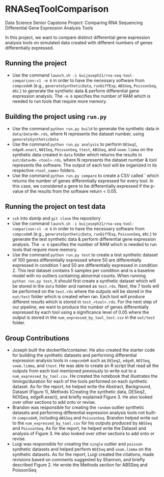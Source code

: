 # RNASeqToolComparison
Data Science Senior Capstone Project: Comparing RNA Sequencing Differential Gene Expression Analysis Tools

In this project, we want to compare distinct differential gene expression analysis tools on simulated data created with different numbers of genes differentially expressed.

## Running the project
* Use the command `launch.sh -i buijoseph21/rna-seq-tool-comparison:v1 -m 6` in order to have the necessary software from `compcodeR` (e.g., `generateSyntheticData`, `runDiffExp`, `ABSSeq`, `PoissonSeq`, etc.) to generate the synthetic data & perform differential gene expression analysis. The `-m 6` specifies the number of RAM which is needed to run tools that require more memory. 

## Building the project using `run.py`
* Use the command `python run.py build` to generate the synthetic data in `data/data<N>.rds`, where N represents the dataset number, using `generateSyntheticData`
* Use the command `python run.py analysis` to perform `DESeq2`, `edgeR.exact`, `NOISeq`, `PoissonSeq`, `ttest`, `ABSSeq`, and `voom.limma` on the synthetic data created in `data` folder which returns the results in `out/data<N>_<tool>.rds`, where N represents the dataset number & tool represents the software. The output of each tool will be organized in its respective `<tool_name>` folders. 
* Use the command `python run.py compare` to create a CSV called ` which returns the number of genes differentially expressed for every tool. In this case, we considered a gene to be differentially expressed if the p-value of the results from the software return < 0.05. 

## Running the project on test data
* `ssh` into dsmlp and `git clone` the repository
* Use the command `launch.sh -i buijoseph21/rna-seq-tool-comparison:v1 -m 6` in order to have the necessary software from `compcodeR` (e.g., `generateSyntheticData`, `runDiffExp`, `PoissonSeq`, etc.) to generate the test synthetic data & perform differential gene expression analysis. The `-m 6` specifies the number of RAM which is needed to run tools that require more memory. 
* Use the command `python run.py test` to create a test synthetic dataset of 100 genes differentially expressed where 50 are differentially expressed in condition 1 and 50 are differentially expressed in condition 2. This test dataset contains 5 samples per condition and is a baseline model with no outliers containing abnormal counts. When running `python run.py test`, it should first create a synthetic dataset which will be stored in the `data` folder and named as `test.rds`. Next, the 7 tools will be performed on the `test.rds` where the outputs will be stored in the `out/test` folder which is created when ran. Each tool will produce different results which is stored in `test_<tool>.rds`. For the next step of our pipeline, we want to produce the number of genes differentially expressed by each tool using a significance level of 0.05 where the output is stored in the `num_expressed_by_tool_test.csv` in the `out/test` folder. 

## Group Contributions
* Joseph built the dockerfile/container. He also created the starter code for building the synthetic datasets and performing differential expression analysis tools in `compcodeR` such as `DESeq2`, `edgeR`, `NOISeq`, `voom.limma`, and `ttest`. He was able to create an R script that read all the outputs from each tool mentioned previously to write out to a `num_expressed_by_tool.csv`. He created the notebook that illustrates the timings/duration for each of the tools performed on each synthetic dataset. As for the report, he helped write the Abstract, Background, Dataset (Figure 1), Methods (Creating the synthetic data, DESeq2, NOISeq, edgeR.exact), and briefly explained Figure 3. He also looked over other sections to add onto or revise. 
* Brandon was responsible for creating the `random` outlier synthetic datasets and performing differential expression analysis tools not built-in `compcodeR`, including `ABSSeq` and `PoissonSeq`. Brandon helped write out to the `num_expressed_by_tool.csv` for his outputs produced by `ABSSeq` and `PoissonSeq`. As for the report, he helped write the Dataset and analysis of Figure 3. He also looked over other sections to add onto or revise. 
* Luigi was responsible for creating the `single` outlier and `poisson` synthetic datasets and helped perform `NOISeq` and `voom.limma` on the synthetic datasets. As for the report, Luigi created the citations, made revisions based on comments suggested by Shannon, and briefly described Figure 2. He wrote the Methods section for ABSSeq and PoissonSeq
